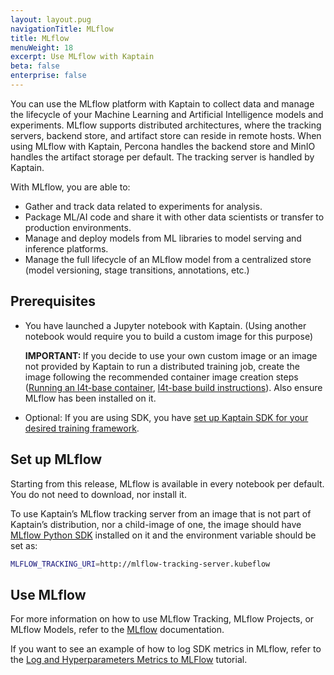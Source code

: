 ```yaml
---
layout: layout.pug
navigationTitle: MLflow
title: MLflow
menuWeight: 18
excerpt: Use MLflow with Kaptain
beta: false
enterprise: false
---
```


You can use the MLflow platform with Kaptain to collect data and manage the lifecycle of your Machine Learning and Artificial Intelligence models and experiments. MLflow supports distributed architectures, where the tracking servers, backend store, and artifact store can reside in remote hosts. When using MLflow with Kaptain, Percona handles the backend store and MinIO handles the artifact storage per default. The tracking server is handled by Kaptain.

With MLflow, you are able to:

- Gather and track data related to experiments for analysis.
- Package ML/AI code and share it with other data scientists or transfer to production environments.
- Manage and deploy models from ML libraries to model serving and inference platforms.
- Manage the full lifecycle of an MLflow model from a centralized store (model versioning, stage transitions, annotations, etc.)

## Prerequisites

- You have launched a Jupyter notebook with Kaptain. (Using another notebook would require you to build a custom image for this purpose)

  <p class="message--important"><strong>IMPORTANT: </strong>If you decide to use your own custom image or an image not provided by Kaptain to run a distributed training job, create the image following the recommended container image creation steps (<a href="https://catalog.ngc.nvidia.com/orgs/nvidia/containers/l4t-base">Running an l4t-base container</a>, <a href="https://gitlab.com/nvidia/container-images/l4t-base">l4t-base build instructions</a>). Also ensure MLflow has been installed on it.</p>

- Optional: If you are using SDK, you have [set up Kaptain SDK for your desired training framework](https://docs.d2iq.com/dkp/kaptain/2.0.0/tutorials/sdk/).

## Set up MLflow

Starting from this release, MLflow is available in every notebook per default. You do not need to download, nor install it.

To use Kaptain’s MLflow tracking server from an image that is not part of Kaptain’s distribution, nor a child-image of one, the image should have [MLflow Python SDK](https://pypi.org/project/mlflow/1.25.1/) installed on it and the environment variable should be set as:

```bash
MLFLOW_TRACKING_URI=http://mlflow-tracking-server.kubeflow
```

## Use MLflow

For more information on how to use MLflow Tracking, MLflow Projects, or MLflow Models, refer to the [MLflow][mlflow_docs] documentation.

If you want to see an example of how to log SDK metrics in MLflow, refer to the [Log and Hyperparameters Metrics to MLFlow][tutorial] tutorial.

[mlflow_docs]: https://mlflow.org/docs/1.25.1/index.html
[tutorial]: https://docs.d2iq.com/dkp/kaptain/2.0.0/tutorials/sdk/quick-start#log-and-hyperparameters-metrics-to-mlflow
